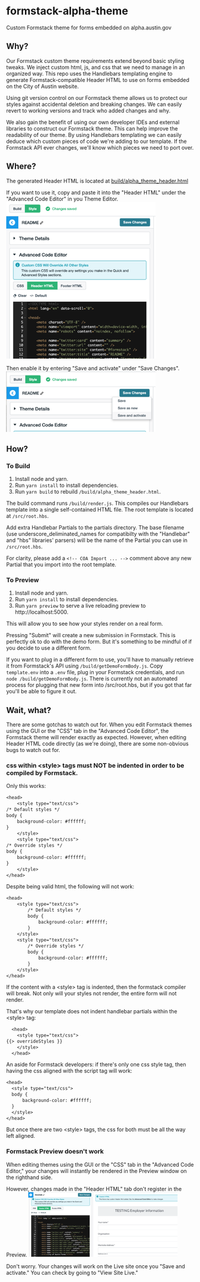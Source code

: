 # formstack-alpha-theme
Custom Formstack theme for forms embedded on alpha.austin.gov

## Why?
Our Formstack custom theme requirements extend beyond basic styling tweaks. We inject custom html, js, and css that we need to manage in an organized way. This repo uses the Handlebars templating engine to generate Formstack-compatible Header HTML to use on forms embedded on the City of Austin website.

Using git version control on our Formstack theme allows us to protect our styles against accidental deletion and breaking changes. We can easily revert to working versions and track who added changes and why.

We also gain the benefit of using our own developer IDEs and external libraries to construct our Formstack theme. This can help improve the readability of our theme. By using Handlebars templating we can easily deduce which custom pieces of code we're adding to our template. If the Formstack API ever changes, we'll know which pieces we need to port over.

## Where?
The generated Header HTML is located at [build/alpha_theme_header.html](build/alpha_theme_header.html)

If you want to use it, copy and paste it into the "Header HTML" under the "Advanced Code Editor" in you Theme Editor.
<img
src="docs/images/header_html_tab.png"
alt-text="Header HTML tab" width="400" >

Then enable it by entering "Save and activate" under "Save Changes".
<img
src="docs/images/save_and_activate.png"
alt-text="Save and activate" width="400" >

## How?

### To Build

1. Install node and yarn.
2. Run `yarn install` to install dependencies.
3. Run `yarn build` to rebuild `/build/alpha_theme_header.html`.

The build command runs `/build/render.js`. This compiles our Handlebars template into a single self-contained HTML file. The root template is located at `/src/root.hbs`.

Add extra Handlebar Partials to the partials directory. The base filename (use underscore_deliminated_names for compatibilty with the "Handlebar" and "hbs" libraries' parsers) will be the name of the Partial you can use in `/src/root.hbs`.

For clarity, please add a `<!-- COA Import ... -->` comment above any new Partial that you import into the root template.

### To Preview

1. Install node and yarn.
2. Run `yarn install` to install dependencies.
3. Run `yarn preview` to serve a live reloading preview to http://localhost:5000.

This will allow you to see how your styles render on a real form.

Pressing "Submit" will create a new submission in Formstack. This is perfectly ok to do with the demo form. But it's something to be mindful of if you decide to use a different form.

If you want to plug in a different form to use, you'll have to manually retrieve it from Formstack's API using `/build/getDemoFormBody.js`. Copy `template.env` into a `.env` file, plug in your Formstack credentials, and run `node /build/getDemoFormBody.js`. There is currently not an automated process for plugging that new form into /src/root.hbs, but if you got that far you'll be able to figure it out.

## Wait, what?
There are some gotchas to watch out for. When you edit Formstack themes using the GUI or the "CSS" tab in the "Advanced Code Editor", the Formstack theme will render exactly as expected. However, when editing Header HTML code directly (as we're doing), there are some non-obvious bugs to watch out for.
### css within \<style\> tags must NOT be indented in order to be compiled by Formstack.
Only this works:
```
<head>
    <style type="text/css">
/* Default styles */
body {
    background-color: #ffffff;
}
    </style>
    <style type="text/css">
/* Override styles */
body {
    background-color: #ffffff;
}
    </style>
</head>
```
Despite being valid html, the following will not work:
```
<head>
    <style type="text/css">
        /* Default styles */
        body {
            background-color: #ffffff;
        }
    </style>
    <style type="text/css">
        /* Override styles */
        body {
            background-color: #ffffff;
        }
    </style>
</head>
```


If the content with a \<style\> tag is indented, then the formstack compiler will break. Not only will your styles not render, the entire form will not render.

That's why our template does not indent handlebar partials within the \<style\> tag:
```
  <head>
    <style type="text/css">
{{> overrideStyles }}
    </style>
  </head>
```

An aside for Formstack developers: if there's only one css style tag, then having the css aligned with the script tag will work:
```
<head>
  <style type="text/css">
  body {
      background-color: #ffffff;
  }
  </style>
</head>
```
But once there are two \<style\> tags, the css for both must be all the way left aligned.

### Formstack Preview doesn't work
When editing themes using the GUI or the "CSS" tab in the "Advanced Code Editor," your changes will instantly be rendered in the Preview window on the righthand side.

However, changes made in the "Header HTML" tab don't register in the Preview.
<img
src="docs/images/preview.png"
alt-text="Preview" width="400" >

Don't worry. Your changes will work on the Live site once you "Save and activate." You can check by going to "View Site Live."
